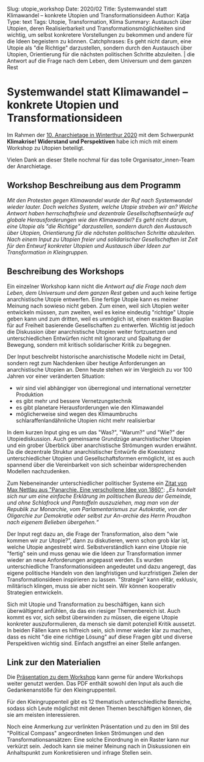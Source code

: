 Slug: utopie_workshop
Date: 2020/02
Title: Systemwandel statt Klimawandel – konkrete Utopien und Transformationsideen
Author: Katja
Type: text
Tags: Utopie, Transformation, Klima
Summary: Austausch über Utopien, deren Realisierbarkeit und Transformationsmöglichkeiten sind wichtig, um selbst konkretere Vorstellungen zu bekommen und andere für die Ideen begeistern zu können.
Catchphrases: Es geht nicht darum, eine Utopie als "die Richtige" darzustellen, sondern durch den Austausch über Utopien, Orientierung für die nächsten politischen Schritte abzuleiten. | die Antwort auf die Frage nach dem Leben, dem Universum und dem ganzen Rest

# Systemwandel statt Klimawandel – konkrete Utopien und Transformationsideen

Im Rahmen der <a href="https://anarchietage.ch/2020" target="__blank">10. Anarchietage in Winterthur 2020</a> mit dem Schwerpunkt <b>Klimakrise! Widerstand und Perspektiven</b> habe ich mich mit einem Workshop zu Utopien beteiligt.

Vielen Dank an dieser Stelle nochmal für das tolle Organisator_innen-Team der Anarchietage.

## Workshop Beschreibung aus dem Programm
<i>
Mit den Protesten gegen Klimawandel wurde der Ruf nach Systemwandel wieder lauter. Doch welches System, welche Utopie streben wir an? Welche Antwort haben herrschaftsfreie und dezentrale Gesellschaftsentwürfe auf globale Herausforderungen wie den Klimawandel? Es geht nicht darum, eine Utopie als "die Richtige" darzustellen, sondern durch den Austausch über Utopien, Orientierung für die nächsten politischen Schritte abzuleiten. Nach einem Input zu Utopien freier und solidarischer Gesellschaften ist Zeit für den Entwurf konkreter Utopien und Austausch über Ideen zur Transformation in Kleingruppen.
</i>


## Beschreibung des Workshops

Ein einzelner Workshop kann nicht die <i>Antwort auf die Frage nach dem Leben, dem Universum und dem ganzen Rest</i> geben und auch keine fertige anarchistische Utopie entwerfen. Eine fertige Utopie kann es meiner Meinung nach sowieso nicht geben. Zum einen, weil sich Utopien weiter entwickeln müssen, zum zweiten, weil es keine eindeutig "richtige" Utopie geben kann und zum dritten, weil es unmöglich ist, einen exakten Bauplan für auf Freiheit basierende Gesellschaften zu entwerfen. Wichtig ist jedoch die Diskussion über anarchistische Utopien weiter fortzusetzen und unterschiedlichen Entwürfen nicht mit Ignoranz und Spaltung der Bewegung, sondern mit kritisch solidarischer Kritik zu begegnen.

Der Input beschreibt historische anarchistische Modelle nicht im Detail, sondern regt zum Nachdenken
über heutige Anforderungen an anarchistische Utopien an. Denn heute stehen wir im Vergleich zu vor 100 Jahren vor einer veränderten Situation:

* wir sind viel abhängiger von überregional und international vernetzter Produktion
* es gibt mehr und bessere Vernetzungstechnik
* es gibt planetare Herausforderungen wie den Klimawandel
* möglicherweise sind wegen des Klimaumbruchs schlaraffenlandähnliche Utopien nicht mehr realisierbar

In dem kurzen Input ging es um das "Was?", "Warum?" und "Wie?" der Utopiediskussion. Auch gemeinsame Grundzüge anarchistischer Utopien und ein grober Überblick über anarchistische Strömungen wurden erwähnt.
Da die dezentrale Struktur anarchistischer Entwürfe die Koexistenz unterschiedlicher Utopien und Gesellschaftsformen ermöglicht, ist es auch spannend über die Vereinbarkeit von sich scheinbar widersprechenden Modellen nachzudenken.


Zum Nebeneinander unterschiedlicher politischer Systeme ein <a href="https://www.anarchismus.at/anarchistische-klassiker/max-nettlau/7201-max-nettlau-panarchie-eine-verschollene-idee-von-1860" target="__blank">Zitat von Max Nettlau aus "Panarchie. Eine verschollene Idee von 1860"</a>:
<i>„Es handelt sich nur um eine einfache Erklärung im
politischen Bureau der Gemeinde, und ohne Schlafrock und Pantoffeln auszuziehen,
mag man von der Republik zur Monarchie, vom Parlamentarismus zur Autokratie,
von der Oligarchie zur Demokratie oder selbst zur An-archie des Herrn Proudhon
nach eigenem Belieben übergehen.“</i>

Der Input regt dazu an, die Frage der Transformation, also dem "wie kommen wir zur Utopie?", dann zu diskutieren, wenn schon grob klar ist, welche Utopie angestrebt wird. Selbstverständlich kann eine Utopie nie "fertig" sein und muss genau wie die Ideen zur Transformation immer wieder an neue Anforderungen angepasst werden. Es wurden unterschiedliche Transformationsideen angedeutet und dazu angeregt, das eigene politische Handeln von den langfristigen und kurzfristigen Zielen der Transformationsideen inspirieren zu lassen.
"Strategie" kann elitär, exklusiv, militärisch klingen, muss sie aber nicht sein. Wir können kooperativ Strategien entwickeln.

Sich mit Utopie und Transformation zu beschäftigen, kann sich überwältigend anfühlen, da das ein riesiger Themenbereich ist. Auch kommt es vor, sich selbst überwinden zu müssen, die eigene Utopie konkreter auszuformulieren, da mensch sie damit potenziell Kritik aussetzt. In beiden Fällen kann es hilfreich sein, sich immer wieder klar zu machen, dass es nicht "die eine richtige Lösung" auf diese Fragen gibt und diverse Perspektiven wichtig sind. Einfach angstfrei an einer Stelle anfangen.

## Link zur den Materialien

Die <a href="/documents/utopie_workshop.pdf" target="__blank">Präsentation zu dem Workshop</a> kann gerne für andere Workshops weiter genutzt werden. Das PDF enthält sowohl den Input als auch die Gedankenanstöße für den Kleingruppenteil.

Für den Kleingruppenteil gibt es 12 thematisch unterschiedliche Bereiche, sodass sich Leute möglichst mit denen Themen beschäftigen können, die sie am meisten interessieren.

Noch eine Anmerkung zur verlinkten Präsentation und zu den im Stil des "Political Compass" angeordneten linken Strömungen und den Transformationsansätzen: Eine solche Einordnung in ein Raster kann nur verkürzt sein. Jedoch kann sie meiner Meinung nach in Diskussionen ein Anhaltspunkt zum Konkretisieren und infrage Stellen sein.
